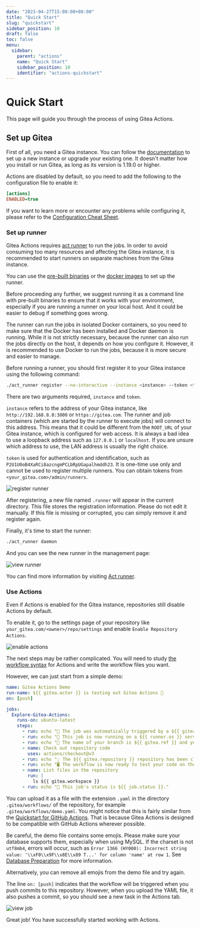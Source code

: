 ```yaml
---
date: "2023-04-27T15:00:00+08:00"
title: "Quick Start"
slug: "quickstart"
sidebar_position: 10
draft: false
toc: false
menu:
  sidebar:
    parent: "actions"
    name: "Quick Start"
    sidebar_position: 10
    identifier: "actions-quickstart"
---
```


# Quick Start

This page will guide you through the process of using Gitea Actions.

## Set up Gitea

First of all, you need a Gitea instance.
You can follow the [documentation](installation/from-package.md) to set up a new instance or upgrade your existing one.
It doesn't matter how you install or run Gitea, as long as its version is 1.19.0 or higher.

Actions are disabled by default, so you need to add the following to the configuration file to enable it:

```ini
[actions]
ENABLED=true
```

If you want to learn more or encounter any problems while configuring it, please refer to the [Configuration Cheat Sheet](administration/config-cheat-sheet.md#actions-actions).

### Set up runner

Gitea Actions requires [act runner](https://gitea.com/gitea/act_runner) to run the jobs.
In order to avoid consuming too many resources and affecting the Gitea instance, it is recommended to start runners on separate machines from the Gitea instance.

You can use the [pre-built binaries](http://dl.gitea.com/act_runner) or the [docker images](https://hub.docker.com/r/gitea/act_runner/tags) to set up the runner.

Before proceeding any further, we suggest running it as a command line with pre-built binaries to ensure that it works with your environment, especially if you are running a runner on your local host.
And it could be easier to debug if something goes wrong.

The runner can run the jobs in isolated Docker containers, so you need to make sure that the Docker has been installed and Docker daemon is running.
While it is not strictly necessary, because the runner can also run the jobs directly on the host, it depends on how you configure it.
However, it is recommended to use Docker to run the jobs, because it is more secure and easier to manage.

Before running a runner, you should first register it to your Gitea instance using the following command:

```bash
./act_runner register --no-interactive --instance <instance> --token <token>
```

There are two arguments required, `instance` and `token`.

`instance` refers to the address of your Gitea instance, like `http://192.168.8.8:3000` or `https://gitea.com`.
The runner and job containers (which are started by the runner to execute jobs) will connect to this address.
This means that it could be different from the `ROOT_URL` of your Gitea instance, which is configured for web access.
It is always a bad idea to use a loopback address such as `127.0.0.1` or `localhost`.
If you are unsure which address to use, the LAN address is usually the right choice.

`token` is used for authentication and identification, such as `P2U1U0oB4XaRCi8azcngmPCLbRpUGapalhmddh23`.
It is one-time use only and cannot be used to register multiple runners.
You can obtain tokens from `<your_gitea.com>/admin/runners`.

![register runner](/images/usage/actions/register-runner.png)

After registering, a new file named `.runner` will appear in the current directory.
This file stores the registration information.
Please do not edit it manually.
If this file is missing or corrupted, you can simply remove it and register again.

Finally, it's time to start the runner:

```bash
./act_runner daemon
```

And you can see the new runner in the management page:

![view runner](/images/usage/actions/view-runner.png)

You can find more information by visiting [Act runner](usage/actions/act-runner.md).

### Use Actions

Even if Actions is enabled for the Gitea instance, repositories still disable Actions by default.

To enable it, go to the settings page of your repository like `your_gitea.com/<owner>/repo/settings` and enable `Enable Repository Actions`.

![enable actions](/images/usage/actions/enable-actions.png)

The next steps may be rather complicated.
You will need to study [the workflow syntax](https://docs.github.com/en/actions/using-workflows/workflow-syntax-for-github-actions) for Actions and write the workflow files you want.

However, we can just start from a simple demo:

```yaml
name: Gitea Actions Demo
run-name: ${{ gitea.actor }} is testing out Gitea Actions 🚀
on: [push]

jobs:
  Explore-Gitea-Actions:
    runs-on: ubuntu-latest
    steps:
      - run: echo "🎉 The job was automatically triggered by a ${{ gitea.event_name }} event."
      - run: echo "🐧 This job is now running on a ${{ runner.os }} server hosted by Gitea!"
      - run: echo "🔎 The name of your branch is ${{ gitea.ref }} and your repository is ${{ gitea.repository }}."
      - name: Check out repository code
        uses: actions/checkout@v3
      - run: echo "💡 The ${{ gitea.repository }} repository has been cloned to the runner."
      - run: echo "🖥️ The workflow is now ready to test your code on the runner."
      - name: List files in the repository
        run: |
          ls ${{ gitea.workspace }}
      - run: echo "🍏 This job's status is ${{ job.status }}."
```

You can upload it as a file with the extension `.yaml` in the directory `.gitea/workflows/` of the repository, for example `.gitea/workflows/demo.yaml`.
You might notice that this is fairly similar from the [Quickstart for GitHub Actions](https://docs.github.com/en/actions/quickstart).
That is because  Gitea Actions is designed to be compatible with GitHub Actions wherever possible.

Be careful, the demo file contains some emojis.
Please make sure your database supports them, especially when using MySQL.
If the charset is not `utf8mb4`, errors will occur, such as `Error 1366 (HY000): Incorrect string value: '\\xF0\\x9F\\x8E\\x89 T...' for column 'name' at row 1`.
See [Database Preparation](installation/database-preparation.md#mysql) for more information.

Alternatively, you can remove all emojis from the demo file and try again.

The line `on: [push]` indicates that the workflow will be triggered when you push commits to this repository.
However, when you upload the YAML file, it also pushes a commit, so you should see a new task in the Actions tab.

![view job](/images/usage/actions/view-job.png)

Great job! You have successfully started working with Actions.
